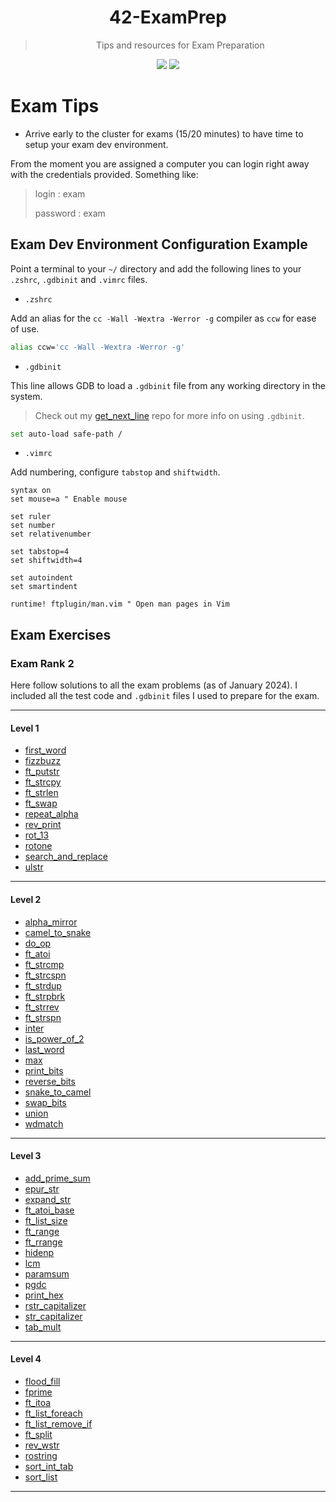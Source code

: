 <a name="readme-top"></a>
<div align="center">

# 42-ExamPrep

> Tips and resources for Exam Preparation

<p>
    <img src="https://img.shields.io/github/languages/top/PedroZappa/42ExamPrep?style=for-the-badge" />
    <img src="https://img.shields.io/github/last-commit/PedroZappa/42ExamPrep?style=for-the-badge" />
</p>

</div>

# Exam Tips 

- Arrive early to the cluster for exams (15/20 minutes) to have time to setup your exam dev environment.

From the moment you are assigned a computer you can login right away with the credentials provided.
Something like:

> login : exam
>
> password : exam


## Exam Dev Environment Configuration Example

Point a terminal to your `~/` directory and add the following lines to your `.zshrc`, `.gdbinit` and `.vimrc` files.

- `.zshrc`

Add an alias for the `cc -Wall -Wextra -Werror -g` compiler as `ccw` for ease of use.
```bash
alias ccw='cc -Wall -Wextra -Werror -g'
```

- `.gdbinit`

This line allows GDB to load a `.gdbinit` file from any working directory in the system.
 
> Check out my [get_next_line](https://github.com/PedroZappa/get_next_line) repo for more info on using `.gdbinit`.
```bash
set auto-load safe-path /
```

- `.vimrc`

Add numbering, configure `tabstop` and `shiftwidth`.
```vim
syntax on
set mouse=a " Enable mouse

set ruler
set number
set relativenumber

set tabstop=4
set shiftwidth=4

set autoindent
set smartindent

runtime! ftplugin/man.vim " Open man pages in Vim
```

## Exam Exercises

### Exam Rank 2

Here follow solutions to all the exam problems (as of January 2024). I included all the test code and `.gdbinit` files I used to prepare for the exam.

___

#### Level 1

- [first_word](https://github.com/PedroZappa/42ExamPrep/tree/main/Rank_2/Level_1/first_word)
- [fizzbuzz](https://github.com/PedroZappa/42ExamPrep/tree/main/Level_1/fizzbuzz)
- [ft_putstr](https://github.com/PedroZappa/42ExamPrep/tree/main/Level_1/ft_putstr)
- [ft_strcpy](https://github.com/PedroZappa/42ExamPrep/tree/main/Level_1/ft_strcpy)
- [ft_strlen](https://github.com/PedroZappa/42ExamPrep/tree/main/Level_1/ft_strlen)
- [ft_swap](https://github.com/PedroZappa/42ExamPrep/tree/main/Level_1/ft_swap)
- [repeat_alpha](https://github.com/PedroZappa/42ExamPrep/tree/main/Level_1/repeat_alpha)
- [rev_print](https://github.com/PedroZappa/42ExamPrep/tree/main/Level_1/rev_print)
- [rot_13](https://github.com/PedroZappa/42ExamPrep/tree/main/Level_1/rot_13)
- [rotone](https://github.com/PedroZappa/42ExamPrep/tree/main/Level_1/rotone)
- [search_and_replace](https://github.com/PedroZappa/42ExamPrep/tree/main/Level_1/search_and_replace)
- [ulstr](https://github.com/PedroZappa/42ExamPrep/tree/main/Level_1/ulstr)

___

#### Level 2

- [alpha_mirror](https://github.com/PedroZappa/42ExamPrep/tree/main/Level_2/alpha_mirror)
- [camel_to_snake](https://github.com/PedroZappa/42ExamPrep/tree/main/Level_2/camel_to_snake)
- [do_op](https://github.com/PedroZappa/42ExamPrep/tree/main/Level_2/do_op)
- [ft_atoi](https://github.com/PedroZappa/42ExamPrep/tree/main/Level_2/ft_atoi)
- [ft_strcmp](https://github.com/PedroZappa/42ExamPrep/tree/main/Level_2/ft_strcmp)
- [ft_strcspn](https://github.com/PedroZappa/42ExamPrep/tree/main/Level_2/ft_strcspn)
- [ft_strdup](https://github.com/PedroZappa/42ExamPrep/tree/main/Level_2/ft_strdup)
- [ft_strpbrk](https://github.com/PedroZappa/42ExamPrep/tree/main/Level_2/ft_strpbrk)
- [ft_strrev](https://github.com/PedroZappa/42ExamPrep/tree/main/Level_2/ft_strrev)
- [ft_strspn](https://github.com/PedroZappa/42ExamPrep/tree/main/Level_2/ft_strspn)
- [inter](https://github.com/PedroZappa/42ExamPrep/tree/main/Level_2/inter)
- [is_power_of_2](https://github.com/PedroZappa/42ExamPrep/tree/main/Level_2/is_power_of_2)
- [last_word](https://github.com/PedroZappa/42ExamPrep/tree/main/Level_2/last_word)
- [max](https://github.com/PedroZappa/42ExamPrep/tree/main/Level_2/max)
- [print_bits](https://github.com/PedroZappa/42ExamPrep/tree/main/Level_2/print_bits)
- [reverse_bits](https://github.com/PedroZappa/42ExamPrep/tree/main/Level_2/reverse_bits)
- [snake_to_camel](https://github.com/PedroZappa/42ExamPrep/tree/main/Level_2/snake_to_camel)
- [swap_bits](https://github.com/PedroZappa/42ExamPrep/tree/main/Level_2/swap_bits)
- [union](https://github.com/PedroZappa/42ExamPrep/tree/main/Level_2/union)
- [wdmatch](https://github.com/PedroZappa/42ExamPrep/tree/main/Level_2/wdmatch)

___

#### Level 3

- [add_prime_sum](https://github.com/PedroZappa/42ExamPrep/tree/main/Level_3/add_prime_sum)
- [epur_str](https://github.com/PedroZappa/42ExamPrep/tree/main/Level_3/epur_str)
- [expand_str](https://github.com/PedroZappa/42ExamPrep/tree/main/Level_3/expand_str)
- [ft_atoi_base](https://github.com/PedroZappa/42ExamPrep/tree/main/Level_3/ft_atoi_base)
- [ft_list_size](https://github.com/PedroZappa/42ExamPrep/tree/main/Level_3/ft_list_size)
- [ft_range](https://github.com/PedroZappa/42ExamPrep/tree/main/Level_3/ft_range)
- [ft_rrange](https://github.com/PedroZappa/42ExamPrep/tree/main/Level_3/ft_rrange)
- [hidenp](https://github.com/PedroZappa/42ExamPrep/tree/main/Level_3/hidenp)
- [lcm](https://github.com/PedroZappa/42ExamPrep/tree/main/Level_3/lcm)
- [paramsum](https://github.com/PedroZappa/42ExamPrep/tree/main/Level_3/paramsum)
- [pgdc](https://github.com/PedroZappa/42ExamPrep/tree/main/Level_3/pgdc)
- [print_hex](https://github.com/PedroZappa/42ExamPrep/tree/main/Level_3/print_hex)
- [rstr_capitalizer](https://github.com/PedroZappa/42ExamPrep/tree/main/Level_3/rstr_capitalizer)
- [str_capitalizer](https://github.com/PedroZappa/42ExamPrep/tree/main/Level_3/str_capitalizer)
- [tab_mult](https://github.com/PedroZappa/42ExamPrep/tree/main/Level_3/tab_mult)

___

#### Level 4

- [flood_fill](https://github.com/PedroZappa/42ExamPrep/tree/main/Level_4/flood_fill)
- [fprime](https://github.com/PedroZappa/42ExamPrep/tree/main/Level_4/fprime)
- [ft_itoa](https://github.com/PedroZappa/42ExamPrep/tree/main/Level_4/ft_itoa)
- [ft_list_foreach](https://github.com/PedroZappa/42ExamPrep/tree/main/Level_4/ft_list_foreach)
- [ft_list_remove_if](https://github.com/PedroZappa/42ExamPrep/tree/main/Level_4/ft_list_remove_if)
- [ft_split](https://github.com/PedroZappa/42ExamPrep/tree/main/Level_4/ft_split)
- [rev_wstr](https://github.com/PedroZappa/42ExamPrep/tree/main/Level_4/rev_wstr)
- [rostring](https://github.com/PedroZappa/42ExamPrep/tree/main/Level_4/rostring)
- [sort_int_tab](https://github.com/PedroZappa/42ExamPrep/tree/main/Level_4/sort_int_tab)
- [sort_list](https://github.com/PedroZappa/42ExamPrep/tree/main/Level_4/sort_list)

___
